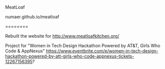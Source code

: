 MeatLoaf

numaer.github.io/meatloaf

========

Rebuilt the website for http://www.meatloafkitchen.org/

Project for "Women in Tech Design Hackathon Powered by AT&T, Girls Who Code & AppNexus"
https://www.eventbrite.com/e/women-in-tech-design-hackathon-powered-by-att-girls-who-code-appnexus-tickets-12267156395?
